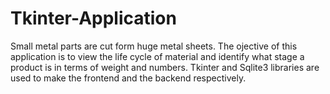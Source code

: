 # Tkinter-Application
Small metal parts are cut form huge metal sheets. 
The ojective of this application is to view the life cycle of material and identify what stage a product is in terms of weight and numbers. 
Tkinter and Sqlite3 libraries are used to make the frontend and the backend respectively.
